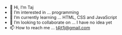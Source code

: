 - 👋 Hi, I’m Taj
- 👀 I’m interested in ... programming
- 🌱 I’m currently learning ... HTML, CSS and JavaScript
- 💞️ I’m looking to collaborate on ... I have no idea yet
- 📫 How to reach me ... t4jt1j@gmail.com

<!---
t4jt1j/t4jt1j is a ✨ special ✨ repository because its `README.md` (this file) appears on your GitHub profile.
You can click the Preview link to take a look at your changes.
--->
